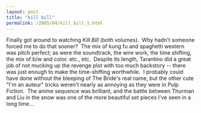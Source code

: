 ```yaml
---
layout: post
title: "kill bill"
permalink: /2005/04/kill_bill_1.html
---
```


Finally got around to watching _Kill Bill_ (both volumes).  Why hadn't someone forced me to do that sooner?  The mix of kung fu and spaghetti western was pitch perfect; as were the soundtrack, the wire work, the time shifting, the mix of b/w and color. etc., etc.  Despite its length, Tarantino did a great job of not mucking up the revenge plot with too much backstory -- there was just enough to make the time-shifting worthwhile.  I probably could have done without the bleeping of The Bride's real name, but the other cute "I'm an auteur" tricks weren't nearly as annoying as they were in Pulp Fiction.  The anime sequence was brilliant, and the battle between Thurman and Liu in the snow was one of the more beautiful set pieces I've seen in a long time...

